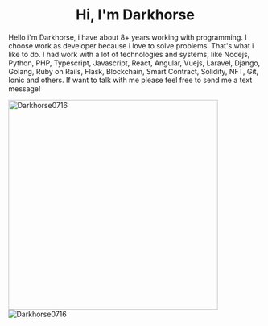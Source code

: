 <h1 align="center">Hi, I'm Darkhorse</h1>





  Hello i'm Darkhorse, i have about 8+ years working with programming. I choose work as developer because i love to solve problems. That's what i like to do. I had work with a lot of technologies and systems, like Nodejs, Python, PHP, Typescript, Javascript, React, Angular, Vuejs, Laravel, Django, Golang, Ruby on Rails, Flask, Blockchain, Smart Contract, Solidity, NFT, Git, Ionic and others. 
  If want to talk with me please feel free to send me a text message!
</p>

<div>
  <img align="center" width="416px" src="https://github-readme-stats.vercel.app/api?username=darkhorse0716&show_icons=true&count_private=true" alt="Darkhorse0716" />
  

<img align="left" src="https://github-readme-stats.vercel.app/api/top-langs/?username=darkhorse0716&langs_count=6&theme=dracula&layout=compact&card_width=360" alt="Darkhorse0716" />
</div>
